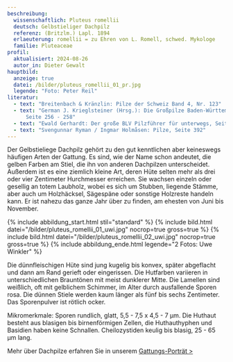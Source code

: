 ```yaml
---
beschreibung:
  wissenschaftlich: Pluteus romellii
  deutsch: Gelbstieliger Dachpilz
  referenz: (Britzlm.) Lapl. 1894
  erlaeuterung: romellii = zu Ehren von L. Romell, schwed. Mykologe
  familie: Pluteaceae
profil:
  aktualisiert: 2024-08-26
  autor_in: Dieter Gewalt
hauptbild:
  anzeige: true
  datei: /bilder/pluteus_romellii_01_pr.jpg
  legende: "Foto: Peter Reil"
literatur:
  - text: "Breitenbach & Kränzlin: Pilze der Schweiz Band 4, Nr. 123"
  - text: "German J. Krieglsteiner (Hrsg.): Die Großpilze Baden-Württembergs Band 4,
      Seite 256 - 258"
  - text: "Ewald Gerhardt: Der große BLV Pilzführer für unterwegs, Seite 58"
  - text: "Svengunnar Ryman / Ingmar Holmåsen: Pilze, Seite 392"
---
```

Der Gelbstieliege Dachpilz gehört zu den gut kenntlichen aber keineswegs häufigen Arten der Gattung. Es sind, wie der Name schon andeutet, die gelben Farben am Stiel, die ihn von anderen Dachpilzen unterscheidet. Außerdem ist es eine ziemlich kleine Art, deren Hüte selten mehr als drei oder vier Zentimeter Hurchmesser erreichen. Sie wachsen einzeln oder gesellig an totem Laubholz, wobei es sich um Stubben, liegende Stämme, aber auch um Holzhäcksel, Sägespäne oder sonstige Holzreste handeln kann. Er ist nahezu das ganze Jahr über zu finden, am ehesten von Juni bis November.

{% include abbildung_start.html stil="standard" %}
{% include bild.html datei="/bilder/pluteus_romellii_01_uwi.jpg" nocrop=true gross=true %}
{% include bild.html datei="/bilder/pluteus_romellii_02_uwi.jpg" nocrop=true gross=true %}
{% include abbildung_ende.html legende="2 Fotos: Uwe Winkler" %}

Die dünnfleischigen Hüte sind jung kugelig bis konvex, später abgeflacht und dann am Rand gerieft oder eingerissen. Die Hutfarben variieren in unterschiedlichen Brauntönen mit meist dunklerer Mitte. Die Lamellen sind weißlich, oft mit gelblichem Schimmer, im Alter durch ausfallende Sporen rosa. Die dünnen Stiele werden kaum länger als fünf bis sechs Zentimeter. Das Sporenpulver ist rötlich ocker.

Mikromerkmale: Sporen rundlich, glatt, 5,5 - 7,5 x 4,5 - 7 µm. Die Huthaut besteht aus blasigen bis birnenförmigen Zellen, die Huthauthyphen und Basidien haben keine Schnallen. Cheilozystiden keulig bis blasig, 25 - 65 µm lang.

Mehr über Dachpilze erfahren Sie in unserem [Gattungs-Porträt >](/verwandt/dachpilze-pluteus)